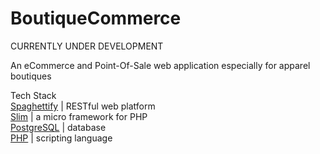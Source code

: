 # BoutiqueCommerce

CURRENTLY UNDER DEVELOPMENT  

An eCommerce and Point-Of-Sale web application especially for apparel boutiques  

Tech Stack  
<a href="https://github.com/it-all/Spaghettify" target="_blank">Spaghettify</a> | RESTful web platform   
<a href="https://slimframework.com" target="_blank">Slim</a> | a micro framework for PHP  
<a href="https://postgresql.org" target="_blank">PostgreSQL</a> | database  
<a href="https://php.net" target="_blank">PHP</a> | scripting language  
